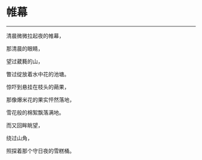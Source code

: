 # 帷幕
---

清晨微微拉起夜的帷幕，

那清晨的眼睛，

望过葳蕤的山，

瞥过绽放着水中花的池塘。

惊吓到悬挂在枝头的蒴果，

那像爆米花的果实怦然落地，

雪花般的棉絮飘落满地。

而又回眸眺望，

绕过山角，

照探着那个守日夜的雪糕桶。